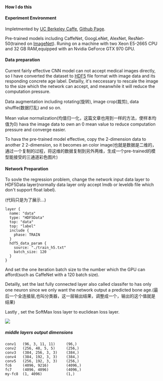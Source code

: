 #### How I do this 

#### Experiment Environment

Impletmented by [UC Berkeley Caffe](http://caffe.berkeleyvision.org/), [Github Page](https://github.com/BVLC/caffe/).

Pre-trained models including CaffeNet, GoogLeNet, AlexNet, ResNet-50(trained on [ImageNet](http://www.image-net.org/)). Runing on a machine with two Xeon E5-2665 CPU and 32 GB RAM,equipped with an Nvidia GeForce GTX 970 GPU.

#### Data preparation

Current fairly effective CNN model can not accept medical images directly, so I have converted the dataset to [HDF5](https://support.hdfgroup.org/HDF5/) file format with image data and its responding concrete age label. Detailly, it's neccessary to rescale the image to the size which the network can accept, and meanwhile it will reduce the computation pressure.

Data augmentation including rotating(旋转), image crop(裁剪), data shuffle(数据打乱) and so on.

Mean value normalization(均值归一化，这篇文章也用到一样的方法，使样本均值为0) hava the image data to own an 0 mean value to reduce computation pressure and converge easier.

To hava the pre-trained model effective, copy the 2-dimension data to another 2 2-dimension, so it becomes an color image(也就是数据是二维的，通过一个复制的过程，将这维的数据复制到另外两维，生成一个pre-trained的模型能接受的三通道彩色图片)

#### Network Preparation

To sovle the regression problem, change the network input data layer to HDF5Data layer(normally data layer only accept lmdb or leveldb file which don't support float label).

(代码只是为了展示...)

```
layer {
  name: "data"
  type: "HDF5Data"
  top: "data"
  top: "label"
  include {
    phase: TRAIN
  }
  hdf5_data_param {
    source: "./train_h5.txt"
    batch_size: 120
  }
}
```

And set the one iteration batch size to the number which the GPU can afford(such as CaffeNet with a 120 batch size).

Detailly, set the last fully connected layer also called classifer to has only one neuron since we only want the network output a predicted bone age.(最后一个全连接层,也叫分类器，这一层输出结果，调整成一个，输出的这个值就是结果)

Lastly , set the SoftMax loss layer to euclidean loss layer.

![](http://omoitwcai.bkt.clouddn.com/2017-08-15-gif.gif)



##### middle layers output dimensions
```angular2html
conv1	(96, 3, 11, 11)		(96,)
conv2	(256, 48, 5, 5)		(256,)
conv3	(384, 256, 3, 3)	(384,)
conv4	(384, 192, 3, 3)	(384,)
conv5	(256, 192, 3, 3)	(256,)
fc6	    (4096, 9216)		(4096,)
fc7	    (4096, 4096)		(4096,)
my-fc8	(1, 4096)		    (1,)
```